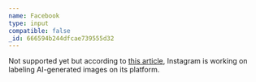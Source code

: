```yaml
---
name: Facebook
type: input
compatible: false
_id: 666594b244dfcae739555d32
---
```

Not supported yet but according to [this article](https://about.fb.com/news/2024/02/labeling-ai-generated-images-on-facebook-instagram-and-threads/), Instagram is working on labeling AI-generated images on its platform.
